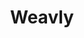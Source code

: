---
title: Weavly
shortName: false
description: Weavly is a tool designed for everyone to learn about coding.
tags: []
link: https://create.weavly.org
---